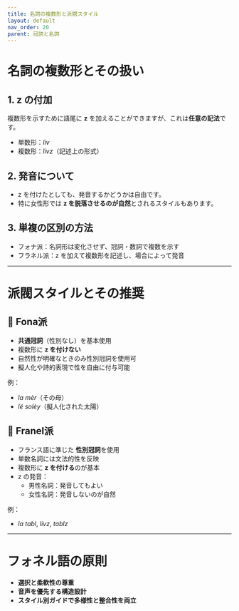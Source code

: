 ```yaml
---
title: 名詞の複数形と派閥スタイル
layout: default
nav_order: 20
parent: 冠詞と名詞
---
```


# 名詞の複数形とその扱い

## 1. z の付加

複数形を示すために語尾に **z** を加えることができますが、これは**任意の記法**です。

- 単数形：*liv*
- 複数形：*livz*（記述上の形式）

## 2. 発音について

- z を付けたとしても、発音するかどうかは自由です。
- 特に女性形では **z を脱落させるのが自然**とされるスタイルもあります。

## 3. 単複の区別の方法

- フォナ派：名詞形は変化させず、冠詞・数詞で複数を示す  
- フラネル派：z を加えて複数形を記述し、場合によって発音

---

# 派閥スタイルとその推奨

## 🔹 Fona派

- **共通冠詞**（性別なし）を基本使用
- 複数形に **z を付けない**
- 自然性が明確なときのみ性別冠詞を使用可
- 擬人化や詩的表現で性を自由に付与可能

例：
- *la mèr*（その母）  
- *lë solèy*（擬人化された太陽）

## 🔸 Franel派

- フランス語に準じた **性別冠詞**を使用
- 単数名詞には文法的性を反映
- 複数形に **z を付ける**のが基本
- z の発音：
  - 男性名詞：発音してもよい
  - 女性名詞：発音しないのが自然

例：
- *la tabl*, *livz*, *tablz*

---

# フォネル語の原則

- **選択と柔軟性の尊重**  
- **音声を優先する構造設計**  
- **スタイル別ガイドで多様性と整合性を両立**  
